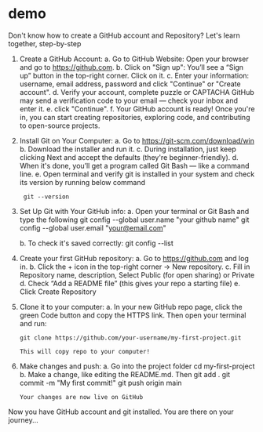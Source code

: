 # demo

Don't know how to create a GitHub account and Repository?
Let's learn together, step-by-step

1. Create a GitHub Account:
    a. Go to GitHub Website:
        Open your browser and go to https://github.com.
    b. Click on "Sign up":
        You’ll see a “Sign up” button in the top-right corner. Click on it.
    c. Enter your information:
        username, email address, password and click "Continue" or
        "Create account".
    d. Verify your account, complete puzzle or CAPTACHA
        GitHub may send a verification code to your email — 
        check your inbox and enter it.
    e. click "Continue".
    f. Your GitHub account is ready!
       Once you're in, you can start creating repositories, exploring code,
       and contributing to open-source projects.

2. Install Git on Your Computer:
    a. Go to https://git-scm.com/download/win
    b. Download the installer and run it.
    c. During installation, just keep clicking Next and accept 
       the defaults (they're beginner-friendly).
    d. When it's done, you’ll get a program called Git Bash — 
       like a command line.
    e. Open terminal and verify git is installed in your system and check
        its version by running below command

        git --version

3. Set Up Git with Your GitHub info:
    a. Open your terminal or Git Bash and type the following
        git config --global user.name "your github name"
        git config --global user.email "your@email.com"

    b. To check it's saved correctly:
        git config --list

4. Create your first GitHub repository:
    a. Go to https://github.com and log in.
    b. Click the + icon in the top-right corner → New repository.
    c. Fill in Repository name, description, Select Public 
       (for open sharing) or Private
    d. Check “Add a README file” (this gives your repo a starting file)
    e. Click Create Repository

5. Clone it to your computer:
    a. In your new GitHub repo page, click the green Code button and
       copy the HTTPS link. Then open your terminal and run:

       git clone https://github.com/your-username/my-first-project.git

       This will copy repo to your computer!

6. Make changes and push:
    a. Go into the project folder
        cd my-first-project
    b. Make a change, like editing the README.md. Then
       git add .
       git commit -m "My first commit!"
       git push origin main

       Your changes are now live on GitHub

Now you have GitHub account and git installed. You are there on your journey...

